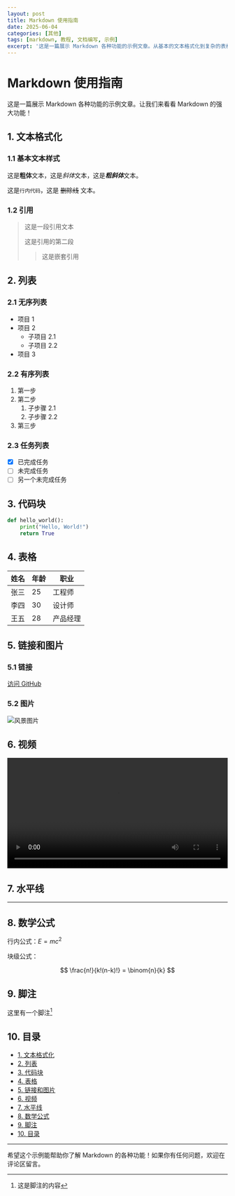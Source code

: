 ```yaml
---
layout: post
title: Markdown 使用指南
date: 2025-06-04
categories: [其他]
tags: [markdown, 教程, 文档编写, 示例]
excerpt: '这是一篇展示 Markdown 各种功能的示例文章。从基本的文本格式化到复杂的表格和数学公式，Markdown 都能轻松应对。掌握 Markdown 将极大提升你的文档编写效率。'
---
```


# Markdown 使用指南

这是一篇展示 Markdown 各种功能的示例文章。让我们来看看 Markdown 的强大功能！

## 1. 文本格式化

### 1.1 基本文本样式

这是**粗体**文本，这是*斜体*文本，这是***粗斜体***文本。

这是`行内代码`，这是 ~~删除线~~ 文本。

### 1.2 引用

> 这是一段引用文本
> 
> 这是引用的第二段
> > 这是嵌套引用

## 2. 列表

### 2.1 无序列表

- 项目 1
- 项目 2
  - 子项目 2.1
  - 子项目 2.2
- 项目 3

### 2.2 有序列表

1. 第一步
2. 第二步
   1. 子步骤 2.1
   2. 子步骤 2.2
3. 第三步

### 2.3 任务列表

- [x] 已完成任务
- [ ] 未完成任务
- [ ] 另一个未完成任务

## 3. 代码块

```python
def hello_world():
    print("Hello, World!")
    return True
```

## 4. 表格

| 姓名 | 年龄 | 职业     |
|----|------|--------|
| 张三 | 25   | 工程师   |
| 李四 | 30   | 设计师   |
| 王五 | 28   | 产品经理 |

## 5. 链接和图片

### 5.1 链接

[访问 GitHub](https://github.com)

### 5.2 图片

![风景图片](https://picsum.photos/800/400)

## 6. 视频

<video width="100%" controls>
  <source src="https://www.w3schools.com/html/mov_bbb.mp4" type="video/mp4">
  您的浏览器不支持视频标签。
</video>

## 7. 水平线

---

## 8. 数学公式

行内公式：$E = mc^2$

块级公式：

$$
\frac{n!}{k!(n-k)!} = \binom{n}{k}
$$

## 9. 脚注

这里有一个脚注[^1]

[^1]: 这是脚注的内容

## 10. 目录

- [1. 文本格式化](#1-文本格式化)
- [2. 列表](#2-列表)
- [3. 代码块](#3-代码块)
- [4. 表格](#4-表格)
- [5. 链接和图片](#5-链接和图片)
- [6. 视频](#6-视频)
- [7. 水平线](#7-水平线)
- [8. 数学公式](#8-数学公式)
- [9. 脚注](#9-脚注)
- [10. 目录](#10-目录)

---

希望这个示例能帮助你了解 Markdown 的各种功能！如果你有任何问题，欢迎在评论区留言。
